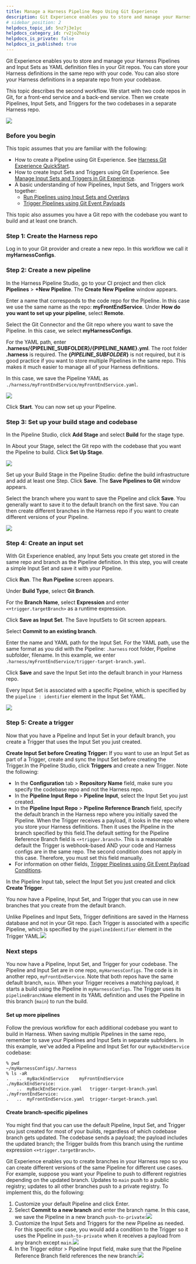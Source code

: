 ```yaml
---
title: Manage a Harness Pipeline Repo Using Git Experience
description: Git Experience enables you to store and manage your Harness Pipelines and configs in your Git repos.
# sidebar_position: 2
helpdocs_topic_id: 5nz7j3e1yc
helpdocs_category_id: rv2jo2hoiy
helpdocs_is_private: false
helpdocs_is_published: true
---
```


Git Experience enables you to store and manage your Harness Pipelines and Input Sets as YAML definition files in your Git repos. You can store your Harness definitions in the same repo with your code. You can also store your Harness definitions in a separate repo from your codebase.

This topic describes the second workflow. We start with two code repos in Git, for a front-end service and a back-end service. Then we create Pipelines, Input Sets, and Triggers for the two codebases in a separate Harness repo.

![](./static/manage-a-harness-pipeline-repo-using-git-experience-14.png)

### Before you begin

This topic assumes that you are familiar with the following:

* How to create a Pipeline using Git Experience. See [Harness Git Experience QuickStart](configure-git-experience-for-harness-entities.md).
* How to create Input Sets and Triggers using Git Experience. See [Manage Input Sets and Triggers in Git Experience](manage-input-sets-in-simplified-git-experience.md).
* A basic understanding of how Pipelines, Input Sets, and Triggers work together:
	+ [Run Pipelines using Input Sets and Overlays](../8_Pipelines/run-pipelines-using-input-sets-and-overlays.md)
	+ [Trigger Pipelines using Git Event Payloads](../11_Triggers/trigger-pipelines-using-custom-payload-conditions.md)

This topic also assumes you have a Git repo with the codebase you want to build and at least one branch.

### Step 1: Create the Harness repo

Log in to your Git provider and create a new repo. In this workflow we call it **myHarnessConfigs**.

### Step 2: Create a new pipeline

In the Harness Pipeline Studio, go to your CI project and then click **Pipelines** > **+New Pipeline**. The **Create New Pipeline** window appears.

Enter a name that corresponds to the code repo for the Pipeline. In this case we use the same name as the repo: **myFrontEndService**. Under **How do you want to set up your pipeline**, select **Remote**.

Select the Git Connector and the Git repo where you want to save the Pipeline. In this case, we select **myHarnessConfigs**.

For the YAML path, enter **.harness/{PIPELINE\_SUBFOLDER}/{PIPELINE\_NAME}.yml**. The root folder **.harness** is required. The **{*****PIPELINE\_SUBFOLDER*****}** is not required, but it is good practice if you want to store multiple Pipelines in the same repo. This makes it much easier to manage all of your Harness definitions.

In this case, we save the Pipeline YAML as `./harness/myFrontEndService/myFrontEndService.yaml`.

![](./static/manage-a-harness-pipeline-repo-using-git-experience-15.png)

Click **Start**. You can now set up your Pipeline.

### Step 3: Set up your build stage and codebase

In the Pipeline Studio, click **Add Stage** and select **Build** for the stage type.

In About your Stage, select the Git repo with the codebase that you want the Pipeline to build. Click **Set Up Stage**.

![](./static/manage-a-harness-pipeline-repo-using-git-experience-16.png)

Set up your Build Stage in the Pipeline Studio: define the build infrastructure and add at least one Step. Click **Save**. The **Save Pipelines to Git** window appears.

Select the branch where you want to save the Pipeline and click **Save**. You generally want to save it to the default branch on the first save. You can then create different branches in the Harness repo if you want to create different versions of your Pipeline.

![](./static/manage-a-harness-pipeline-repo-using-git-experience-17.png)

### Step 4: Create an input set

With Git Experience enabled, any Input Sets you create get stored in the same repo and branch as the Pipeline definition. In this step, you will create a simple Input Set and save it with your Pipeline.

Click **Run**. The **Run Pipeline** screen appears.

Under **Build Type**, select **Git Branch**.

For the **Branch Name**, select **Expression** and enter `<+trigger.targetBranch>` as a runtime expression.

Click **Save as Input Set**. The Save InputSets to Git screen appears.

Select **Commit to an existing branch**.

Enter the name and YAML path for the Input Set. For the YAML path, use the same format as you did with the Pipeline: `.harness` root folder, Pipeline subfolder, filename. In this example, we enter `.harness/myFrontEndService/trigger-target-branch.yaml`.

Click **Save** and save the Input Set into the default branch in your Harness repo.

Every Input Set is associated with a specific Pipeline, which is specified by the `pipeline : identifier` element in the Input Set YAML.

![](./static/manage-a-harness-pipeline-repo-using-git-experience-18.png)

### Step 5: Create a trigger

Now that you have a Pipeline and Input Set in your default branch, you create a Trigger that uses the Input Set you just created.

**Create Input Set before Creating Trigger:** If you want to use an Input Set as part of a Trigger, create and sync the Input Set before creating the Trigger.In the Pipeline Studio, click **Triggers** and create a new Trigger. Note the following:

* In the **Configuration** tab > **Repository Name** field, make sure you specify the codebase repo and not the Harness repo.
* In the **Pipeline Input Repo** > **Pipeline Input**, select the Input Set you just created.
* In the **Pipeline Input Repo** > **Pipeline Reference Branch** field, specify the default branch in the Harness repo where you initially saved the Pipeline. When the Trigger receives a payload, it looks in the repo where you store your Harness definitions. Then it uses the Pipeline in the branch specified by this field.The default setting for the Pipeline Reference Branch field is `<+trigger.branch>`. This is a reasonable default the Trigger is webhook-based AND your code and Harness configs are in the same repo. The second condition does not apply in this case. Therefore, you must set this field manually.
* For information on other fields, [Trigger Pipelines using Git Event Payload Conditions](../11_Triggers/trigger-pipelines-using-custom-payload-conditions.md).

In the Pipeline Input tab, select the Input Set you just created and click **Create Trigger**.

You now have a Pipeline, Input Set, and Trigger that you can use in new branches that you create from the default branch.

Unlike Pipelines and Input Sets, Trigger definitions are saved in the Harness database and not in your Git repo. Each Trigger is associated with a specific Pipeline, which is specified by the `pipelineIdentifier` element in the Trigger YAML.![](./static/manage-a-harness-pipeline-repo-using-git-experience-19.png)

### Next steps

You now have a Pipeline, Input Set, and Trigger for your codebase. The Pipeline and Input Set are in one repo, `myHarnessConfigs`. The code is in another repo, `myFrontEndService`. Note that both repos have the same default branch, `main`. When your Trigger receives a matching payload, it starts a build using the Pipeline in `myHarnessConfigs`. The Trigger uses its `pipelineBranchName` element in its YAML definition and uses the Pipeline in this branch (`main`) to run the build.

#### Set up more pipelines

Follow the previous workflow for each additional codebase you want to build in Harness. When saving multiple Pipelines in the same repo, remember to save your Pipelines and Input Sets in separate subfolders. In this example, we've added a Pipeline and Input Set for our `myBackEndService` codebase:


```
% pwd  
~/myHarnessConfigs/.harness  
% ls -aR    
.	..	myBackEndService	myFrontEndService  
./myBackEndService:  
.	..	myBackEndService.yaml	trigger-target-branch.yaml  
./myFrontEndService:  
.	..	myFrontEndService.yaml	trigger-target-branch.yaml
```
#### Create branch-specific pipelines

You might find that you can use the default Pipeline, Input Set, and Trigger you just created for most of your builds, regardless of which codebase branch gets updated. The codebase sends a payload; the payload includes the updated branch; the Trigger builds from this branch using the runtime expression `<+trigger.targetBranch>`.

Git Experience enables you to create branches in your Harness repo so you can create different versions of the same Pipeline for different use cases. For example, suppose you want your Pipeline to push to different registries depending on the updated branch. Updates to `main` push to a public registry; updates to all other branches push to a private registry. To implement this, do the following:

1. Customize your default Pipeline and click Enter.
2. Select **Commit to a new branch** and enter the branch name. In this case, we save the Pipeline in a new branch `push-to-private`:![](./static/manage-a-harness-pipeline-repo-using-git-experience-20.png)
3. Customize the Input Sets and Triggers for the new Pipeline as needed. For this specific use case, you would add a condition to the Trigger so it uses the Pipeline in `push-to-private` when it receives a payload from any branch except `main`.![](./static/manage-a-harness-pipeline-repo-using-git-experience-21.png)
4. In the Trigger editor > Pipeline Input field, make sure that the Pipeline Reference Branch field references the new branch:![](./static/manage-a-harness-pipeline-repo-using-git-experience-22.png)

